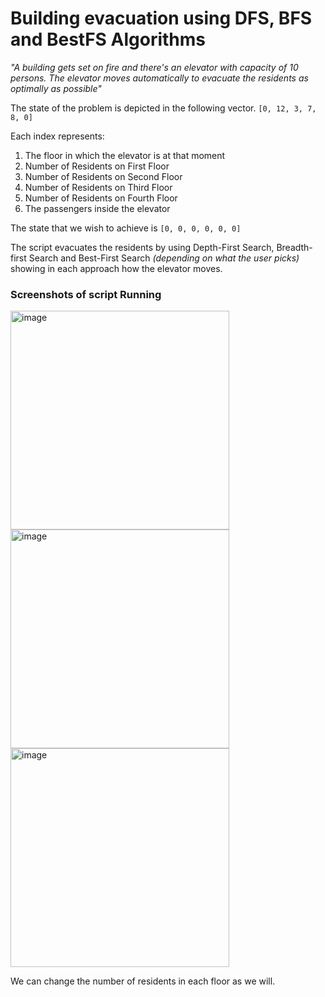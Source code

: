 # Building evacuation using DFS, BFS and BestFS Algorithms

_"A building gets set on fire and there's an elevator with capacity of 10 persons. 
The elevator moves automatically to evacuate the residents as optimally as possible"_

The state of the problem is depicted in the following vector.
`[0, 12, 3, 7, 8, 0]`

Each index represents:
1. The floor in which the elevator is at that moment
2. Number of Residents on First Floor
3. Number of Residents on Second Floor
4. Number of Residents on Third Floor
5. Number of Residents on Fourth Floor
6. The passengers inside the elevator

The state that we wish to achieve is `[0, 0, 0, 0, 0, 0]`

The script evacuates the residents by using Depth-First Search, Breadth-first Search and Best-First Search _(depending on what the user picks)_ 
showing in each approach how the elevator moves.

### Screenshots of script Running
<img width="350" alt="image" src="https://github.com/ConSpd/python-miniprojects/assets/74179715/cc285912-3053-4a34-b621-48006dbeb827"><br>
<img width="350" alt="image" src="https://github.com/ConSpd/python-miniprojects/assets/74179715/c0291c9f-bfd5-4823-8d87-ef5092a24e68"><br>
<img width="350" alt="image" src="https://github.com/ConSpd/python-miniprojects/assets/74179715/cebc6a32-cb87-4b21-a2f4-2631ca51627b"><br>


We can change the number of residents in each floor as we will.
